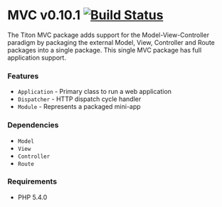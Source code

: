 # MVC v0.10.1 [![Build Status](https://travis-ci.org/titon/mvc.png)](https://travis-ci.org/titon/mvc) #

The Titon MVC package adds support for the Model-View-Controller paradigm by packaging the external Model, View, Controller and Route packages into a single package. This single MVC package has full application support.

### Features ###

* `Application` - Primary class to run a web application
* `Dispatcher` - HTTP dispatch cycle handler
* `Module` - Represents a packaged mini-app

### Dependencies ###

* `Model`
* `View`
* `Controller`
* `Route`

### Requirements ###

* PHP 5.4.0